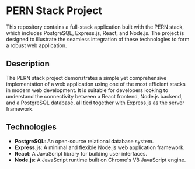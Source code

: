 # PERN Stack Project

This repository contains a full-stack application built with the PERN stack, which includes PostgreSQL, Express.js, React, and Node.js. The project is designed to illustrate the seamless integration of these technologies to form a robust web application.

## Description

The PERN stack project demonstrates a simple yet comprehensive implementation of a web application using one of the most efficient stacks in modern web development. It is suitable for developers looking to understand the connectivity between a React frontend, Node.js backend, and a PostgreSQL database, all tied together with Express.js as the server framework.

## Technologies

- **PostgreSQL**: An open-source relational database system.
- **Express.js**: A minimal and flexible Node.js web application framework.
- **React**: A JavaScript library for building user interfaces.
- **Node.js**: A JavaScript runtime built on Chrome's V8 JavaScript engine.